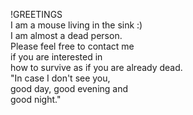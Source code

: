 !GREETINGS<br>
I am a mouse living in the sink :)<br>
I am almost a dead person.<br>
Please feel free to contact me <br>
if you are interested in<br>
how to survive as if you are already dead.<br>
"In case I don't see you,<br>
good day, good evening and<br>
good night."<br>
